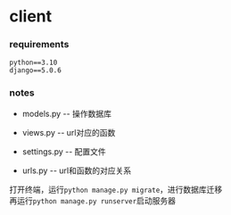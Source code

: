 # client

### requirements
```angular2html
python==3.10
django==5.0.6
```

### notes

- models.py -- 操作数据库
- views.py -- url对应的函数

- settings.py -- 配置文件
- urls.py -- url和函数的对应关系

打开终端，运行`python manage.py migrate`，进行数据库迁移  
再运行`python manage.py runserver`启动服务器

